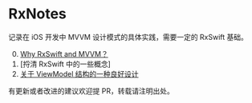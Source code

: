 # RxNotes

记录在 iOS 开发中 MVVM 设计模式的具体实践，需要一定的 RxSwift 基础。

00. [Why RxSwift and MVVM？](https://github.com/caiyue1993/RxNotes/blob/master/00-why-rxswift-and-mvvm.md)
01. [捋清 RxSwift 中的一些概念]
02. [关于 ViewModel 结构的一种良好设计](https://github.com/caiyue1993/RxNotes/blob/master/02-the-design-of-view-model.md)

有更新或者改进的建议欢迎提 PR，转载请注明出处。
